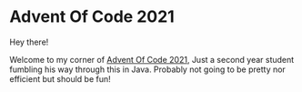 # Advent Of Code 2021

Hey there!

Welcome to my corner of <a href="https://adventofcode.com/2021">Advent Of Code 2021</a>, Just a second year student fumbling his way through this in Java. 
Probably not going to be pretty nor efficient but should be fun!